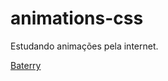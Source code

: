 # animations-css
 Estudando animações pela internet.

<a href= "https://alexjjunio.github.io/animations-css/battery"> Baterry 
